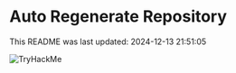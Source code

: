 # Auto Regenerate Repository

This README was last updated: 2024-12-13 21:51:05

 ![TryHackMe](https://tryhackme.com/badge/533634)